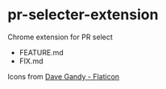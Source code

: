 # pr-selecter-extension
Chrome extension for PR select

* FEATURE.md
* FIX.md

Icons from [Dave Gandy - Flaticon](https://www.flaticon.com/kr/free-icons/)